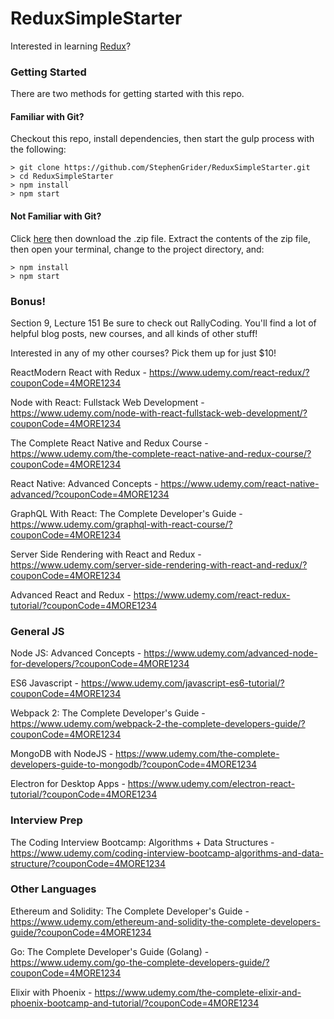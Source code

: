 # ReduxSimpleStarter

Interested in learning [Redux](https://www.udemy.com/react-redux/)?

### Getting Started

There are two methods for getting started with this repo.

#### Familiar with Git?
Checkout this repo, install dependencies, then start the gulp process with the following:

```
> git clone https://github.com/StephenGrider/ReduxSimpleStarter.git
> cd ReduxSimpleStarter
> npm install
> npm start
```

#### Not Familiar with Git?
Click [here](https://github.com/StephenGrider/ReactStarter/releases) then download the .zip file.  Extract the contents of the zip file, then open your terminal, change to the project directory, and:

```
> npm install
> npm start
```

### Bonus!
Section 9, Lecture 151
Be sure to check out RallyCoding.  You'll find a lot of helpful blog posts, new courses, and all kinds of other stuff!

Interested in any of my other courses?  Pick them up for just $10!

ReactModern React with Redux - https://www.udemy.com/react-redux/?couponCode=4MORE1234

Node with React: Fullstack Web Development - https://www.udemy.com/node-with-react-fullstack-web-development/?couponCode=4MORE1234

The Complete React Native and Redux Course - https://www.udemy.com/the-complete-react-native-and-redux-course/?couponCode=4MORE1234

React Native: Advanced Concepts - https://www.udemy.com/react-native-advanced/?couponCode=4MORE1234

GraphQL With React: The Complete Developer's Guide - https://www.udemy.com/graphql-with-react-course/?couponCode=4MORE1234

Server Side Rendering with React and Redux - https://www.udemy.com/server-side-rendering-with-react-and-redux/?couponCode=4MORE1234

Advanced React and Redux - https://www.udemy.com/react-redux-tutorial/?couponCode=4MORE1234

### General JS

Node JS: Advanced Concepts - https://www.udemy.com/advanced-node-for-developers/?couponCode=4MORE1234

ES6 Javascript - https://www.udemy.com/javascript-es6-tutorial/?couponCode=4MORE1234

Webpack 2: The Complete Developer's Guide - https://www.udemy.com/webpack-2-the-complete-developers-guide/?couponCode=4MORE1234

MongoDB with NodeJS - https://www.udemy.com/the-complete-developers-guide-to-mongodb/?couponCode=4MORE1234

Electron for Desktop Apps - https://www.udemy.com/electron-react-tutorial/?couponCode=4MORE1234

### Interview Prep
The Coding Interview Bootcamp: Algorithms + Data Structures - https://www.udemy.com/coding-interview-bootcamp-algorithms-and-data-structure/?couponCode=4MORE1234

### Other Languages
Ethereum and Solidity: The Complete Developer's Guide - https://www.udemy.com/ethereum-and-solidity-the-complete-developers-guide/?couponCode=4MORE1234

Go: The Complete Developer's Guide (Golang) - https://www.udemy.com/go-the-complete-developers-guide/?couponCode=4MORE1234

Elixir with Phoenix - https://www.udemy.com/the-complete-elixir-and-phoenix-bootcamp-and-tutorial/?couponCode=4MORE1234
